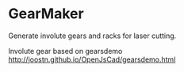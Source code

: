 GearMaker
=========

Generate involute gears and racks for laser cutting.

Involute gear based on gearsdemo http://joostn.github.io/OpenJsCad/gearsdemo.html
